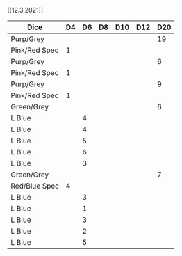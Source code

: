 [[12.3.2021]]

| Dice          | D4  | D6  | D8  | D10 | D12 | D20 |
| ------------- | --- | --- | --- | --- | --- | --- |
| Purp/Grey     |     |     |     |     |     | 19  |
| Pink/Red Spec | 1   |     |     |     |     |     |
| Purp/Grey     |     |     |     |     |     | 6   |
| Pink/Red Spec | 1   |     |     |     |     |     |
| Purp/Grey     |     |     |     |     |     | 9   |
| Pink/Red Spec | 1   |     |     |     |     |     |
| Green/Grey    |     |     |     |     |     | 6   |
| L Blue        |     | 4   |     |     |     |     |
| L Blue        |     | 4   |     |     |     |     |
| L Blue        |     | 5   |     |     |     |     |
| L Blue        |     | 6   |     |     |     |     |
| L Blue        |     | 3   |     |     |     |     |
| Green/Grey    |     |     |     |     |     | 7   |
| Red/Blue Spec | 4   |     |     |     |     |     |
| L Blue        |     | 3   |     |     |     |     |
| L Blue        |     | 1   |     |     |     |     |
| L Blue        |     | 3   |     |     |     |     |
| L Blue        |     | 2   |     |     |     |     |
| L Blue        |     | 5   |     |     |     |     |
